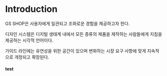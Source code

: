 # Introduction

GS SHOP은 사용자에게 일관되고 조화로운 경험을 제공하고자 한다.

디자인 시스템은 디지털 생태계 내에서 모든 종류의 제품을 제작하는 사람들에게 지침을 제공하는 시각적 언어이다.

가이드 라인에는 유연성을 위한 공간이 있으며 변화하는 시장 요구 사항에 맞게 지속적으로 개정되고 확장된다.

#### test

